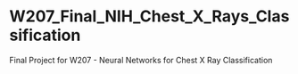 # W207_Final_NIH_Chest_X_Rays_Classification
Final Project for W207 - Neural Networks for Chest X Ray Classification
